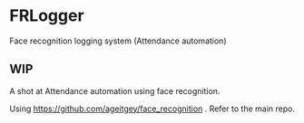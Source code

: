 # FRLogger
Face recognition logging system (Attendance automation)

## WIP

A shot at Attendance automation using face recognition.

Using https://github.com/ageitgey/face_recognition . Refer to the main repo.

